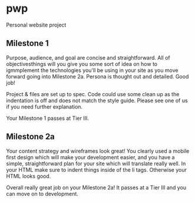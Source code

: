 # pwp
Personal website project

## Milestone 1
Purpose, audience, and goal are concise and straightforward. All of objectivesthings will you give you some sort of idea on how to igmmplement the technologies you'll be using in your site as you move forward going into Milestone 2a. Persona is thought out and detailed. Good job!

Project & files are set up to spec. Code could use some clean up as the indentation is off and does not match the style guide. Please see one of us if you need further explanation.

Your Milestone 1 passes at Tier III. 

## Milestone 2a
Your content strategy and wireframes look great! You clearly used a mobile first design which will make your development easier, and you have a simple, straightforward plan for your site which will translate really well. In your HTML make sure to indent things inside of the li tags. Otherwise your HTML looks good.

Overall really great job on your Milestone 2a! It passes at a Tier III and you can move on to development.

